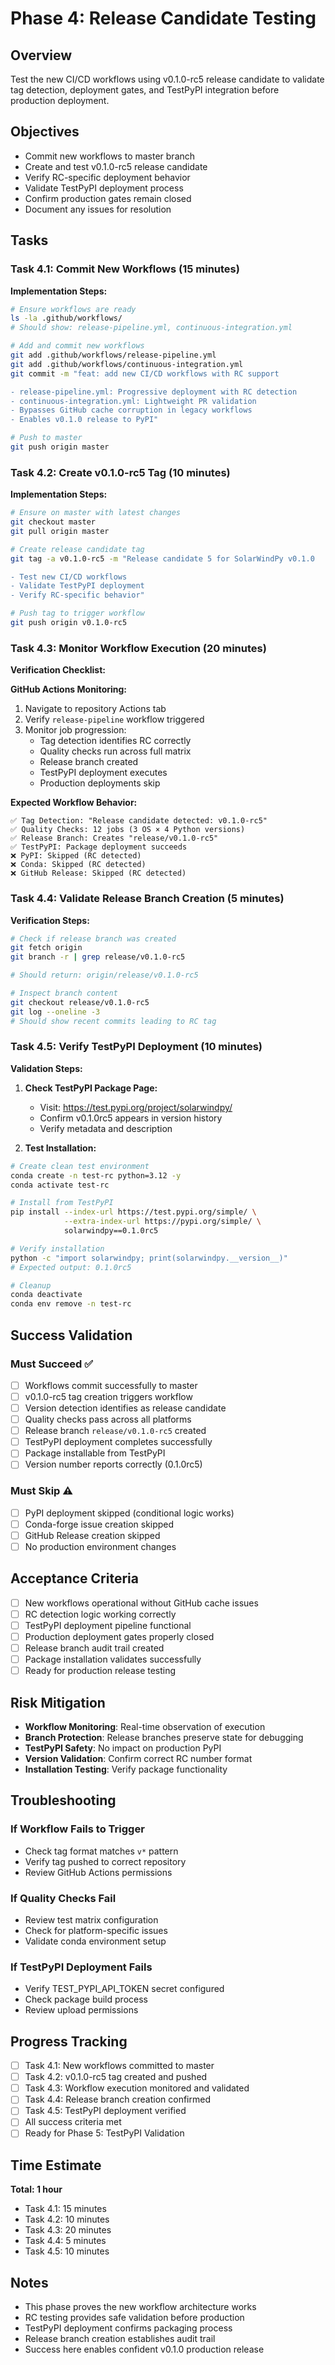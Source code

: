 # Phase 4: Release Candidate Testing

## Overview
Test the new CI/CD workflows using v0.1.0-rc5 release candidate to validate tag detection, deployment gates, and TestPyPI integration before production deployment.

## Objectives
- Commit new workflows to master branch
- Create and test v0.1.0-rc5 release candidate
- Verify RC-specific deployment behavior
- Validate TestPyPI deployment process
- Confirm production gates remain closed
- Document any issues for resolution

## Tasks

### Task 4.1: Commit New Workflows (15 minutes)
**Implementation Steps:**
```bash
# Ensure workflows are ready
ls -la .github/workflows/
# Should show: release-pipeline.yml, continuous-integration.yml

# Add and commit new workflows
git add .github/workflows/release-pipeline.yml
git add .github/workflows/continuous-integration.yml
git commit -m "feat: add new CI/CD workflows with RC support

- release-pipeline.yml: Progressive deployment with RC detection
- continuous-integration.yml: Lightweight PR validation  
- Bypasses GitHub cache corruption in legacy workflows
- Enables v0.1.0 release to PyPI"

# Push to master
git push origin master
```

### Task 4.2: Create v0.1.0-rc5 Tag (10 minutes)
**Implementation Steps:**
```bash
# Ensure on master with latest changes
git checkout master
git pull origin master

# Create release candidate tag
git tag -a v0.1.0-rc5 -m "Release candidate 5 for SolarWindPy v0.1.0

- Test new CI/CD workflows
- Validate TestPyPI deployment
- Verify RC-specific behavior"

# Push tag to trigger workflow
git push origin v0.1.0-rc5
```

### Task 4.3: Monitor Workflow Execution (20 minutes)
**Verification Checklist:**

**GitHub Actions Monitoring:**
1. Navigate to repository Actions tab
2. Verify `release-pipeline` workflow triggered
3. Monitor job progression:
   - Tag detection identifies RC correctly
   - Quality checks run across full matrix
   - Release branch created
   - TestPyPI deployment executes
   - Production deployments skip

**Expected Workflow Behavior:**
```
✅ Tag Detection: "Release candidate detected: v0.1.0-rc5"
✅ Quality Checks: 12 jobs (3 OS × 4 Python versions)
✅ Release Branch: Creates "release/v0.1.0-rc5"
✅ TestPyPI: Package deployment succeeds
❌ PyPI: Skipped (RC detected)
❌ Conda: Skipped (RC detected)  
❌ GitHub Release: Skipped (RC detected)
```

### Task 4.4: Validate Release Branch Creation (5 minutes)
**Verification Steps:**
```bash
# Check if release branch was created
git fetch origin
git branch -r | grep release/v0.1.0-rc5

# Should return: origin/release/v0.1.0-rc5

# Inspect branch content
git checkout release/v0.1.0-rc5
git log --oneline -3
# Should show recent commits leading to RC tag
```

### Task 4.5: Verify TestPyPI Deployment (10 minutes)
**Validation Steps:**
1. **Check TestPyPI Package Page:**
   - Visit: https://test.pypi.org/project/solarwindpy/
   - Confirm v0.1.0rc5 appears in version history
   - Verify metadata and description

2. **Test Installation:**
```bash
# Create clean test environment
conda create -n test-rc python=3.12 -y
conda activate test-rc

# Install from TestPyPI
pip install --index-url https://test.pypi.org/simple/ \
            --extra-index-url https://pypi.org/simple/ \
            solarwindpy==0.1.0rc5

# Verify installation
python -c "import solarwindpy; print(solarwindpy.__version__)"
# Expected output: 0.1.0rc5

# Cleanup
conda deactivate
conda env remove -n test-rc
```

## Success Validation

### Must Succeed ✅
- [ ] Workflows commit successfully to master
- [ ] v0.1.0-rc5 tag creation triggers workflow
- [ ] Version detection identifies as release candidate
- [ ] Quality checks pass across all platforms
- [ ] Release branch `release/v0.1.0-rc5` created
- [ ] TestPyPI deployment completes successfully
- [ ] Package installable from TestPyPI
- [ ] Version number reports correctly (0.1.0rc5)

### Must Skip ⚠️
- [ ] PyPI deployment skipped (conditional logic works)
- [ ] Conda-forge issue creation skipped
- [ ] GitHub Release creation skipped
- [ ] No production environment changes

## Acceptance Criteria
- [ ] New workflows operational without GitHub cache issues
- [ ] RC detection logic working correctly
- [ ] TestPyPI deployment pipeline functional
- [ ] Production deployment gates properly closed
- [ ] Release branch audit trail created
- [ ] Package installation validates successfully
- [ ] Ready for production release testing

## Risk Mitigation
- **Workflow Monitoring**: Real-time observation of execution
- **Branch Protection**: Release branches preserve state for debugging
- **TestPyPI Safety**: No impact on production PyPI
- **Version Validation**: Confirm correct RC number format
- **Installation Testing**: Verify package functionality

## Troubleshooting

### If Workflow Fails to Trigger
- Check tag format matches `v*` pattern
- Verify tag pushed to correct repository
- Review GitHub Actions permissions

### If Quality Checks Fail
- Review test matrix configuration
- Check for platform-specific issues
- Validate conda environment setup

### If TestPyPI Deployment Fails
- Verify TEST_PYPI_API_TOKEN secret configured
- Check package build process
- Review upload permissions

## Progress Tracking
- [ ] Task 4.1: New workflows committed to master
- [ ] Task 4.2: v0.1.0-rc5 tag created and pushed
- [ ] Task 4.3: Workflow execution monitored and validated
- [ ] Task 4.4: Release branch creation confirmed
- [ ] Task 4.5: TestPyPI deployment verified
- [ ] All success criteria met
- [ ] Ready for Phase 5: TestPyPI Validation

## Time Estimate
**Total: 1 hour**
- Task 4.1: 15 minutes
- Task 4.2: 10 minutes  
- Task 4.3: 20 minutes
- Task 4.4: 5 minutes
- Task 4.5: 10 minutes

## Notes
- This phase proves the new workflow architecture works
- RC testing provides safe validation before production
- TestPyPI deployment confirms packaging process
- Release branch creation establishes audit trail
- Success here enables confident v0.1.0 production release